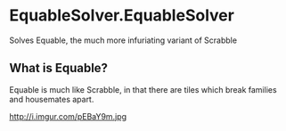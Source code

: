 # EquableSolver.EquableSolver
Solves Equable, the much more infuriating variant of Scrabble

## What is Equable?

Equable is much like Scrabble, in that there are tiles which break families and housemates apart.

http://i.imgur.com/pEBaY9m.jpg
